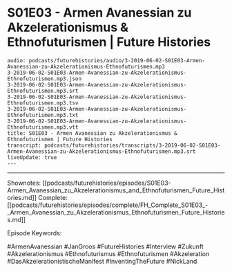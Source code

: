 # S01E03 - Armen Avanessian zu Akzelerationismus & Ethnofuturismen | Future Histories

```audio-note
audio: podcasts/futurehistories/audio/3-2019-06-02-S01E03-Armen-Avanessian-zu-Akzelerationismus-Ethnofuturismen.mp3
3-2019-06-02-S01E03-Armen-Avanessian-zu-Akzelerationismus-Ethnofuturismen.mp3.json
3-2019-06-02-S01E03-Armen-Avanessian-zu-Akzelerationismus-Ethnofuturismen.mp3.srt
3-2019-06-02-S01E03-Armen-Avanessian-zu-Akzelerationismus-Ethnofuturismen.mp3.tsv
3-2019-06-02-S01E03-Armen-Avanessian-zu-Akzelerationismus-Ethnofuturismen.mp3.txt
3-2019-06-02-S01E03-Armen-Avanessian-zu-Akzelerationismus-Ethnofuturismen.mp3.vtt
title: S01E03 - Armen Avanessian zu Akzelerationismus & Ethnofuturismen | Future Histories
transcript: podcasts/futurehistories/transcripts/3-2019-06-02-S01E03-Armen-Avanessian-zu-Akzelerationismus-Ethnofuturismen.mp3.srt
liveUpdate: true
---

```
---

Shownotes: [[podcasts/futurehistories/episodes/S01E03-Armen_Avanessian_zu_Akzelerationismus_and_Ethnofuturismen_Future_Histories.md]]
Complete: [[podcasts/futurehistories/episodes/complete/FH_Complete_S01E03_-_Armen_Avanessian_zu_Akzelerationismus_Ethnofuturismen_Future_Histories.md]]


Episode Keywords:

#ArmenAvanessian #JanGroos #FutureHistories #Interview #Zukunft #Akzelerationismus #Ethnofuturismus #Ethnofuturismen #Akzeleration #DasAkzelerationistischeManifest #InventingTheFuture #NickLand
